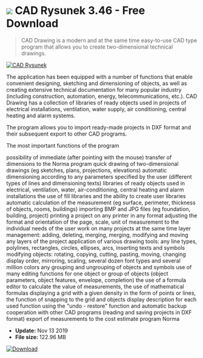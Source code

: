 # ![](https://cdn.softexe.net/static/icon/5/cad-rysunek-9602.png) CAD Rysunek 3.46 - Free Download

> CAD Drawing is a modern and at the same time easy-to-use CAD type program that allows you to create two-dimensional technical drawings.

[![CAD Rysunek](https://gallery.dpcdn.pl/imgc/Tools/68210/g_-_420x350_1.5_-_x20160524111231_0.png)](https://softexe.net/win/multimedia/cad/cad-rysunek:afRb.html)

The application has been equipped with a number of functions that enable convenient designing, sketching and dimensioning of objects, as well as creating extensive technical documentation for many popular industry (including construction, automation, energy, telecommunications, etc.). CAD Drawing has a collection of libraries of ready objects used in projects of electrical installations, ventilation, water supply, air conditioning, central heating and alarm systems.
 
 The program allows you to import ready-made projects in DXF format and their subsequent export to other CAD programs.
 
 The most important functions of the program
 
 
 possibility of immediate (after pointing with the mouse) transfer of dimensions to the Norma program
 quick drawing of two-dimensional drawings (eg sketches, plans, projections, elevations)
 automatic dimensioning according to any parameters specified by the user (different types of lines and dimensioning texts)
 libraries of ready objects used in electrical, ventilation, water, air-conditioning, central heating and alarm installations
 the use of fill libraries and the ability to create user libraries
 automatic calculation of the measurement (eg surface, perimeter, thickness of objects, rooms, buildings)
 importing BMP and JPG files (eg foundation, building, project)
 printing a project on any printer in any format
 adjusting the format and orientation of the page, scale, unit of measurement to the individual needs of the user
 work on many projects at the same time
 layer management: adding, deleting, merging, merging, modifying and moving any layers of the project
 application of various drawing tools: any line types, polylines, rectangles, circles, ellipses, arcs, inserting texts and symbols
 modifying objects: rotating, copying, cutting, pasting, moving, changing display order, mirroring, scaling, several dozen font types and several million colors
 any grouping and ungrouping of objects and symbols
 use of many editing functions for one object or group of objects (object parameters, object features, envelope, completion)
 the use of a formula editor to calculate the value of measurements, the use of mathematical formulas
 displaying a grid with a given density in the form of points or lines, the function of snapping to the grid and objects
 display description for each used function
 using the "undo - restore" function and automatic backup
 cooperation with other CAD programs (reading and saving projects in DXF format)
 export of measurements to the cost estimate program Norma


- **Update:** Nov 13 2019
- **File size:** 122.96 MB

[![Download](https://cdn.softexe.net/static/img/download.png)](https://softexe.net/win/multimedia/cad/cad-rysunek:afRb.html)

